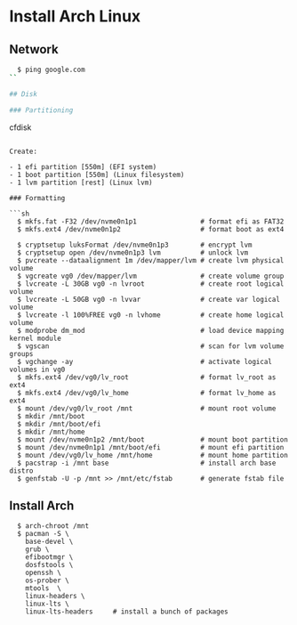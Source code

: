 # Install Arch Linux

## Network

```sh
  $ ping google.com
``

## Disk

### Partitioning

  ```
  cfdisk
  ```

Create:

- 1 efi partition [550m] (EFI system)
- 1 boot partition [550m] (Linux filesystem)
- 1 lvm partition [rest] (Linux lvm)

### Formatting

  ```sh
    $ mkfs.fat -F32 /dev/nvme0n1p1                # format efi as FAT32
    $ mkfs.ext4 /dev/nvme0n1p2                    # format boot as ext4

    $ cryptsetup luksFormat /dev/nvme0n1p3        # encrypt lvm
    $ cryptsetup open /dev/nvme0n1p3 lvm          # unlock lvm
    $ pvcreate --dataalignment 1m /dev/mapper/lvm # create lvm physical volume
    $ vgcreate vg0 /dev/mapper/lvm                # create volume group
    $ lvcreate -L 30GB vg0 -n lvroot              # create root logical volume
    $ lvcreate -L 50GB vg0 -n lvvar               # create var logical volume
    $ lvcreate -l 100%FREE vg0 -n lvhome          # create home logical volume
    $ modprobe dm_mod                             # load device mapping kernel module
    $ vgscan                                      # scan for lvm volume groups
    $ vgchange -ay                                # activate logical volumes in vg0
    $ mkfs.ext4 /dev/vg0/lv_root                  # format lv_root as ext4
    $ mkfs.ext4 /dev/vg0/lv_home                  # format lv_home as ext4
    $ mount /dev/vg0/lv_root /mnt                 # mount root volume
    $ mkdir /mnt/boot
    $ mkdir /mnt/boot/efi
    $ mkdir /mnt/home
    $ mount /dev/nvme0n1p2 /mnt/boot              # mount boot partition
    $ mount /dev/nvme0n1p1 /mnt/boot/efi          # mount efi partition
    $ mount /dev/vg0/lv_home /mnt/home            # mount home partition
    $ pacstrap -i /mnt base                       # install arch base distro
    $ genfstab -U -p /mnt >> /mnt/etc/fstab       # generate fstab file
  ```

## Install Arch

  ```
    $ arch-chroot /mnt
    $ pacman -S \
      base-devel \
      grub \
      efibootmgr \
      dosfstools \
      openssh \
      os-prober \
      mtools  \
      linux-headers \
      linux-lts \
      linux-lts-headers     # install a bunch of packages
  ```


